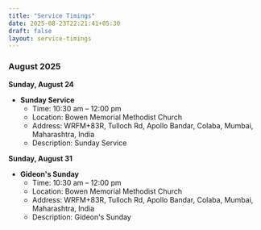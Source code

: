 ```yaml
---
title: "Service Timings"
date: 2025-08-23T22:21:41+05:30
draft: false
layout: service-timings
---
```


<!-- ## Service Timings -->

### August 2025

**Sunday, August 24**
- **Sunday Service**
  - Time: 10:30 am – 12:00 pm
  - Location: Bowen Memorial Methodist Church
  - Address: WRFM+83R, Tulloch Rd, Apollo Bandar, Colaba, Mumbai, Maharashtra, India
  - Description: Sunday Service

**Sunday, August 31**
- **Gideon's Sunday**
  - Time: 10:30 am – 12:00 pm
  - Location: Bowen Memorial Methodist Church
  - Address: WRFM+83R, Tulloch Rd, Apollo Bandar, Colaba, Mumbai, Maharashtra, India
  - Description: Gideon's Sunday